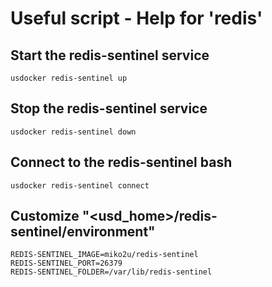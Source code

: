 # Useful script - Help for 'redis'

## Start the redis-sentinel service

```
usdocker redis-sentinel up
```

## Stop the redis-sentinel service 

```
usdocker redis-sentinel down
```

## Connect to the redis-sentinel bash

```
usdocker redis-sentinel connect
```

## Customize "<usd_home>/redis-sentinel/environment"

```
REDIS-SENTINEL_IMAGE=miko2u/redis-sentinel
REDIS-SENTINEL_PORT=26379
REDIS-SENTINEL_FOLDER=/var/lib/redis-sentinel
```